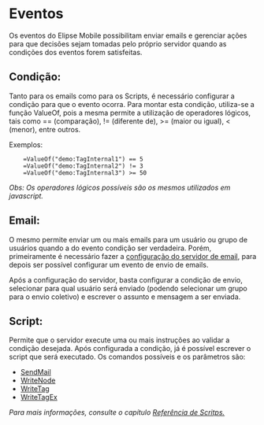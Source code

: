 # Eventos

Os eventos do Elipse Mobile possibilitam enviar emails e gerenciar ações para que decisões sejam tomadas pelo próprio servidor quando as condições dos eventos forem satisfeitas.

## Condição:

Tanto para os emails como para os Scripts, é necessário configurar a condição para que o evento ocorra. Para montar esta condição, utiliza-se a função ValueOf, pois a mesma permite a utilização de operadores lógicos, tais como == (comparação), != (diferente de), >= (maior ou igual), < (menor), entre outros. 

Exemplos:
```
	=ValueOf("demo:TagInternal1") == 5
	=ValueOf("demo:TagInternal2") != 3
	=ValueOf("demo:TagInternal3") >= 50
```

*Obs: Os operadores lógicos possíveis são os mesmos utilizados em javascript.*

## Email:

O mesmo permite enviar um ou mais emails para um usuário ou grupo de usuários quando a do evento condição ser verdadeira. Porém, primeiramente é necessário fazer a [configuração do servidor de email](config.md#servidor-de-e-mails), para depois ser possível configurar um evento de envio de emails. 

Após a configuração do servidor, basta configurar a condição de envio, selecionar para qual usuário será enviado (podendo selecionar um grupo para o envio coletivo)  e escrever o assunto e mensagem a ser enviada.

## Script:

Permite que o servidor execute uma ou mais instruções ao validar a condição desejada.
	Após configurada a condição, já é possível escrever o script que será executado. Os comandos possíveis e os parâmetros são:
* [SendMail](scripts.md#sendmail)
* [WriteNode](scripts.md#writenode)
* [WriteTag](scripts.md#writetag)
* [WriteTagEx](scripts.md#writetagex)

*Para mais informações, consulte o capítulo [Referência de Scritps.](scripts.md)*
